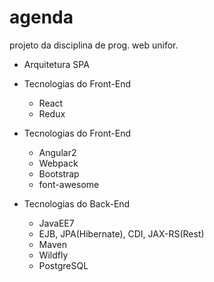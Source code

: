# agenda
projeto da disciplina de prog. web unifor.
  - Arquitetura SPA
  
  - Tecnologias do Front-End
    - React
    - Redux
    
  - Tecnologias do Front-End
      - Angular2
      - Webpack
      - Bootstrap
      - font-awesome
      
  - Tecnologias do Back-End
      - JavaEE7
      - EJB, JPA(Hibernate), CDI, JAX-RS(Rest)
      - Maven
      - Wildfly
      - PostgreSQL
